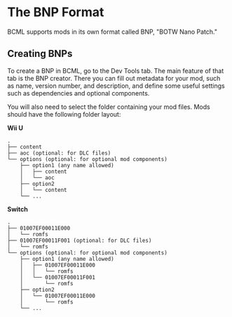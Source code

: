 # The BNP Format

BCML supports mods in its own format called BNP, "BOTW Nano Patch."

## Creating BNPs

To create a BNP in BCML, go to the Dev Tools tab. The main feature of that tab is the BNP creator.
There you can fill out metadata for your mod, such as name, version number, and description, and
define some useful settings such as dependencies and optional components.

You will also need to select the folder containing your mod files. Mods should have the following folder layout:

**Wii U**

```
.
├── content
├── aoc (optional: for DLC files)
└── options (optional: for optional mod components)
    ├── option1 (any name allowed)
    │   ├── content
    │   └── aoc
    ├── option2
    │   └── content
    └── ...
```

**Switch**

```
.
├── 01007EF00011E000
│   └── romfs
├── 01007EF00011F001 (optional: for DLC files)
│   └── romfs
└── options (optional: for optional mod components)
    ├── option1 (any name allowed)
    │   ├── 01007EF00011E000
    │   │   └── romfs
    │   └── 01007EF00011F001
    │       └── romfs
    ├── option2
    │   └── 01007EF00011E000
    │       └── romfs
    └── ...
```
